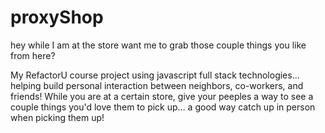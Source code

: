 # proxyShop
hey while I am at the store want me to grab those couple things you like from here?

My RefactorU course project using javascript full stack technologies...  helping build personal interaction between neighbors, co-workers, and friends!  While you are at a certain store, give your peeples a way to see a couple things you'd love them to pick up... a good way catch up in person when picking them up!
